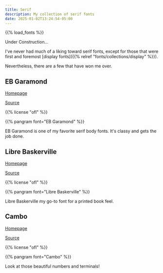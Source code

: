 ```yaml
---
title: Serif
description: My collection of serif fonts
date: 2025-01-02T13:24:54-05:00
---
```


{{% load_fonts %}}

<p class="secondary">Under Construction...</p>

I've never had much of a liking toward serif fonts, except for those that were
first and foremost [display fonts]({{% relref "fonts/collections/display" %}}).

Nevertheless, there are a few that have won me over.

## EB Garamond

[Homepage](https://googlefonts.github.io/ebgaramond-specimen)

[Source](https://github.com/octaviopardo/EBGaramond12)

{{% license "ofl" %}}

{{% pangram font="EB Garamond" %}}

EB Garamond is one of my favorite serif body fonts. It's classy and gets the job done.

## Libre Baskerville

[Homepage](https://impallari.com/revivals/baskerville)

[Source](https://github.com/impallari/Libre-Baskerville)

{{% license "ofl" %}}

{{% pangram font="Libre Baskerville" %}}

Libre Baskerville my go-to font for a printed book feel.

## Cambo

[Homepage](https://www.huertatipografica.com/en/fonts/cambo-ht)

[Source](https://github.com/librefonts/cambo)

{{% license "ofl" %}}

{{% pangram font="Cambo" %}}

Look at those beautiful numbers and terminals!

